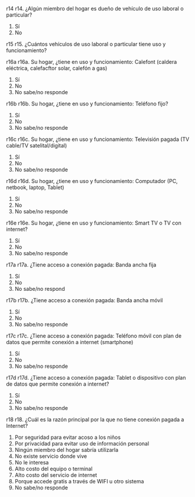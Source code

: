 r14	r14. ¿Algún miembro del hogar es dueño de vehículo de uso laboral o particular?

1. Sí
2. No



r15	r15. ¿Cuántos vehículos de uso laboral o particular tiene uso y funcionamiento?


r16a	r16a. Su hogar, ¿tiene en uso y funcionamiento: Calefont (caldera eléctrica, calefacftor
solar, calefón a gas)

1. Sí
2. No
9. No sabe/no responde

r16b	r16b. Su hogar, ¿tiene en uso y funcionamiento: Teléfono fijo?

1. Sí
2. No
9. No sabe/no responde

r16c	r16c. Su hogar, ¿tiene en uso y funcionamiento: Televisión pagada (TV cable/TV satelital/digital)

1. Sí
2. No
9. No sabe/no responde

r16d	r16d. Su hogar, ¿tiene en uso y funcionamiento: Computador (PC, netbook, laptop, Tablet)

1. Sí
2. No
9. No sabe/no responde

r16e	r16e. Su hogar, ¿tiene en uso y funcionamiento: Smart TV o TV con internet?

1. Sí
2. No
9. No sabe/no responde

r17a	r17a. ¿Tiene acceso a conexión pagada: Banda ancha fija

1. Sí
2. No
9. No sabe/no respond

r17b	r17b. ¿Tiene acceso a  conexión pagada: Banda ancha móvil

1. Sí
2. No
9. No sabe/no responde

r17c	r17c. ¿Tiene acceso a conexión pagada: Teléfono móvil con plan de datos que permite conexión a	internet (smartphone)

1. Sí
2. No
9. No sabe/no responde

r17d	r17d. ¿Tiene acceso a conexión pagada: Tablet o dispositivo con plan de datos que permite
conexión a internet?

1. Sí
2. No
9. No sabe/no responde

r18	r18. ¿Cuál es la razón principal por la que no tiene conexión pagada a Internet?

1. Por seguridad para evitar acoso a los niños
2. Por privacidad para evitar uso de información personal
3. Ningún miembro del hogar sabría utilizarla
4. No existe servicio donde vive
5. No le interesa
6. Alto costo del equipo o terminal
7. Alto costo del servicio de internet
8. Porque accede gratis a través de WIFI u otro sistema
9. No sabe/no responde
